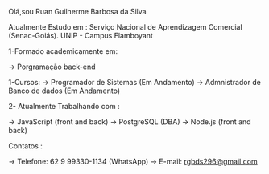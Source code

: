 Olá,sou Ruan Guilherme Barbosa da Silva

Atualmente Estudo em : Serviço Nacional de Aprendizagem Comercial (Senac-Goiás). UNIP - Campus Flamboyant

  1-Formado academicamente em:
  
  -> Porgramação  back-end 

  1-Cursos:
  -> Programador de Sistemas (Em Andamento)
   -> Admnistrador de Banco de dados (Em Andamento)

  2- Atualmente Trabalhando com :
  
  -> JavaScript (front and back)
   -> PostgreSQL (DBA)
   -> Node.js (front and back)

 Contatos :

  -> Telefone: 62 9 99330-1134 (WhatsApp)
  -> E-mail: rgbds296@gmail.com

